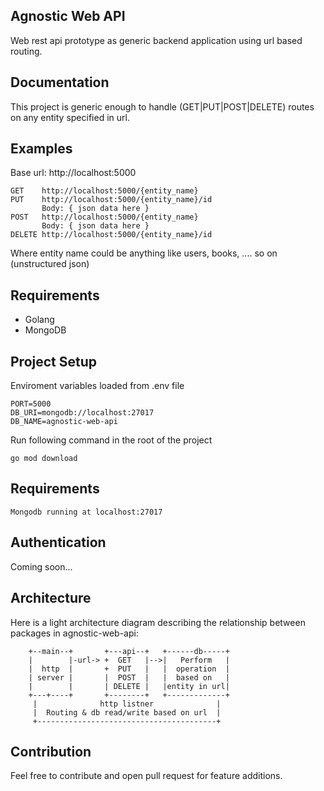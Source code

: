 ## Agnostic Web API

Web rest api prototype as generic backend application using url based routing. 

## Documentation
This project is generic enough to handle (GET|PUT|POST|DELETE) routes on any entity specified in url. 

## Examples
Base url: http://localhost:5000
```
GET    http://localhost:5000/{entity_name}
PUT    http://localhost:5000/{entity_name}/id 
       Body: { json data here } 
POST   http://localhost:5000/{entity_name}
       Body: { json data here } 
DELETE http://localhost:5000/{entity_name}/id
```
Where entity name could be anything like users, books, .... so on (unstructured json)

## Requirements
- Golang
- MongoDB 

## Project Setup
Enviroment variables loaded from .env file
```
PORT=5000
DB_URI=mongodb://localhost:27017
DB_NAME=agnostic-web-api
```
Run following command in the root of the project
```
go mod download
```

## Requirements
```
Mongodb running at localhost:27017
```

## Authentication 
Coming soon...

## Architecture
Here is a light architecture diagram describing the relationship between packages in agnostic-web-api:

```
    +--main--+       +---api--+   +------db-----+   
    |        |-url-> +  GET   |-->|   Perform   |   
    |  http  |       +  PUT   |   |  operation  |    
    | server |       |  POST  |   |  based on   | 
    |        |       | DELETE |   |entity in url|
    +---+----+       +--------+   +-------------+
     |              http listner              |
     |  Routing & db read/write based on url  |
     +----------------------------------------+
```

## Contribution
Feel free to contribute and open pull request for feature additions.
